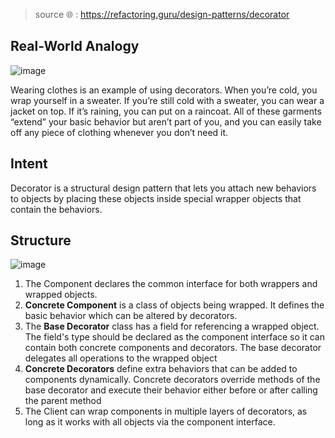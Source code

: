 > source 🌐 : https://refactoring.guru/design-patterns/decorator
## Real-World Analogy
![image](https://user-images.githubusercontent.com/80462415/165550444-8a064028-d309-4fe3-b26e-aeb9c413f381.png)

Wearing clothes is an example of using decorators. When you’re cold, you wrap yourself in a sweater. If you’re still cold with a sweater, you can wear a jacket on top. If it’s raining, you can put on a raincoat. All of these garments “extend” your basic behavior but aren’t part of you, and you can easily take off any piece of clothing whenever you don’t need it.
## Intent
Decorator is a structural design pattern that lets you attach new behaviors to objects by placing these objects inside special wrapper objects that contain the behaviors.

## Structure

![image](https://user-images.githubusercontent.com/80462415/165550557-a12b6366-299d-409c-91a5-10056041391c.png)

1. The Component declares the common interface for both wrappers and wrapped objects.
2. **Concrete Component** is a class of objects being wrapped. It defines the basic behavior which can be altered by decorators.
3. The **Base Decorator** class has a field for referencing a wrapped object. The field's type should be declared as the component interface so it can contain both concrete components and decorators. The base decorator delegates all operations to the wrapped object
4. **Concrete Decorators** define extra behaviors that can be added to components dynamically. Concrete decorators override methods of the base decorator and execute their behavior either before or after calling the parent method
5. The Client can wrap components in multiple layers of decorators, as long as it works with all objects via the component interface.
